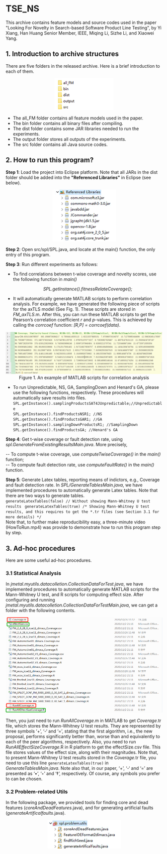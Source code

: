 # TSE_NS
This archive contains feature models and source codes used in the paper "Looking For Novelty in Search-based Software Product Line Testing", by Yi Xiang, Han Huang Senior Member, IEEE, Miqing Li, Sizhe Li, and Xiaowei Yang.
## 1. Introduction to archive structures
There are five folders in the released archive. Here is a brief introduction to each of them.

<div align=center><img src="https://github.com/gzhuxiangyi/TSE_NS/blob/master/img/1.png" /></div>

- The all_FM folder contains all feature models used in the paper.
- The bin folder contains all binary files after compiling.
- The dist folder contains some JAR libraries needed to run the experiments.
- The output folder stores all outputs of the experiments.
- The src folder contains all Java source codes.
## 2. How to run this program?
**Step 1**: Load the project into Eclipse platform. Note that all JARs in the dist folder should be added into the **"Referenced Libraries"** in Eclipse (see below).

<div align=center><img src="https://github.com/gzhuxiangyi/TSE_NS/blob/master/img/2.png" /></div>

**Step 2**: Open src/spl/SPL.java, and locate at the main() function, the only entry of this program.

**Step 3**: Run different experiments as follows:
- To find correlations between t-wise coverage and novelty scores, use the following function in *main()*

  <div align="center" bgcolor="gray"><i>SPL.getInstance().fitnessRelateCoverage();</i></div>

 - It will automatically generate MATLAB scripts to perform correlation analysis. For example, we have generated the following piece of scripts for the axTLS model (See Fig. 1). These scripts are stored in *FM_axTLS*.m. After this, you can run these MATLAB scripts to get the Pearson’s correlation coefficient *r* and *p*-values. This is achieved by calling the *corrcoef* function: *[R,P] = corrcoef(data)*.

<div align=center><img src="https://github.com/gzhuxiangyi/TSE_NS/blob/master/img/3.png" /><br/>Figure 1. An example of MATLAB scripts for correlation analysis</div>

- To run Unpredictable, NS, GA, SamplingDown and Henard's GA, please use the following functions, respectively. These procedures will automatically save results into files.  
`SPL.getInstance().samplingProductsSAT4JUnpredictable;//Unpredictable`  
`SPL.getInstance().findProductsNSR1; //NS`  
`SPL.getInstance().findProductsGAR1; //GA`  
`SPL.getInstance().samplingDownProductsR1; //SamplingDown`  
`SPL.getInstance().findProductsGA; //Henard's GA`  

**Step 4**: Get t-wise coverage or fault detection rate, using *spl.GenerateFromExistingResultsMain.java*. More precisely,  

-- To compute t-wise coverage, use *computeTwiseCoverage()* in the *main()* function;  
-- To compute fault detection rate, use *computeFaultRate()* in the *main()* function.  

**Step 5**: Generate Latex tables, reporting means of indictors, e.g., Coverage and fault detection rate. In *SPL/GenerateTablesMain.java*, we have implemented procedures to automatically generate Latex tables. Note that there are two ways to generate tables.  
`generateLatexTables(false) // Without showing Mann-Whitney U test results `
`generateLatexTables(true) /* Showing Mann-Whitney U test results, and this requires to get the *.tr files (see Section 3.1 for more details) */`   
Note that, to further make reproducibility easy, a three-minute video (HowToRun.mp4) was provide to demonstrate how to run this program step by step.

## 3. Ad-hoc procedures
Here are some useful ad-hoc procedures.  
### 3.1 Statistical Analysis
In *jmetal.myutils.datacolletion.CollectionDataForTest.java*, we have implemented procedures to automatically generate MATLAB scripts for the Mann-Whitney U test, and R scripts for computing effect size. After configuring and running *jmetal.myutils.datacolletion.CollectionDataForTestMain.java*, we can get a folder with the following contents.  
<div align=center><img src="https://github.com/gzhuxiangyi/TSE_NS/blob/master/img/4.png" /></div>  

Then, you just need to run *RunAllCoverage*.m in MATLAB to get *Coverage*.tr file, which stores the Mann-Whitney U test results. They are represented by three symbols ‘+’, ‘-‘ and ‘=’, stating that the first algorithm, i.e., the new proposal, performs significantly better than, worse than and equivalently to each of the peer algorithms, respectively. Also, you need to run *RunAllEffectSizeCoverage*.R in R platform to get the effectSize.csv file. This file stores values of the effect size, along with their magnitudes. Note that, to present Mann-Whitney U test results stored in the *Coverage*.tr file, you need to use this line `generateLatexTables(true)` in *GenerateTablesMain.java*. Note also that, in our paper, ‘+’, ‘-‘ and ‘=’ are presented as ‘•’, ‘◦’ and ‘‡’, respectively. Of course, any symbols you prefer to can be chosen.  

### 3.2 Problem-related Utils
In the following package, we provided tools for finding core and dead features (*coreAndDeadFeatures*.java), and for generating artificial faults (*generateArtificalfaults*.java).

<div align=center><img src="https://github.com/gzhuxiangyi/TSE_NS/blob/master/img/5.png" /></div>  
